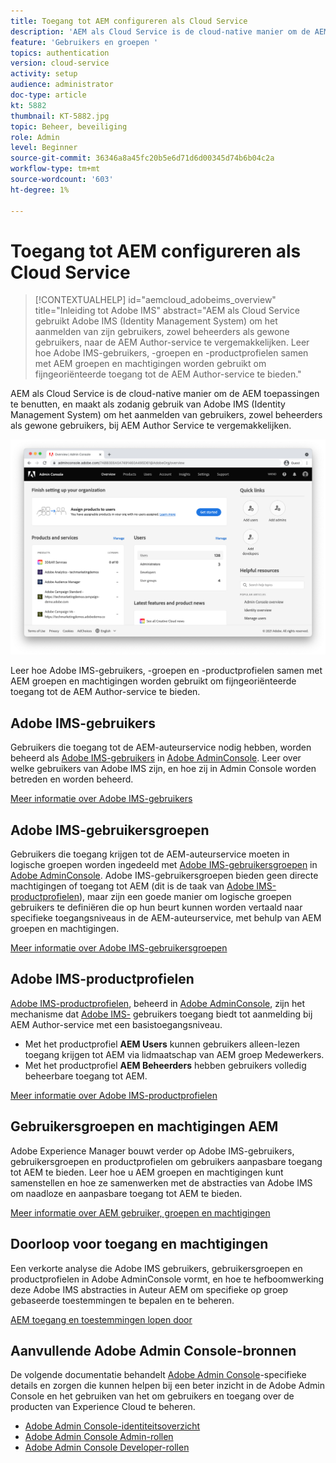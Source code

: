 ```yaml
---
title: Toegang tot AEM configureren als Cloud Service
description: 'AEM als Cloud Service is de cloud-native manier om de AEM toepassingen te benutten en maakt als zodanig gebruik van Adobe IMS (Identity Management System) om het aanmelden van gebruikers, zowel beheerders als gewone gebruikers, bij de AEM Author-service te vergemakkelijken. Leer hoe Adobe IMS-gebruikers, gebruikersgroepen en productprofielen allemaal worden gebruikt in combinatie met AEM groepen en machtigingen om specifieke toegang tot AEM-auteur te bieden.  '
feature: 'Gebruikers en groepen '
topics: authentication
version: cloud-service
activity: setup
audience: administrator
doc-type: article
kt: 5882
thumbnail: KT-5882.jpg
topic: Beheer, beveiliging
role: Admin
level: Beginner
source-git-commit: 36346a8a45fc20b5e6d71d6d00345d74b6b04c2a
workflow-type: tm+mt
source-wordcount: '603'
ht-degree: 1%

---
```



# Toegang tot AEM configureren als Cloud Service

>[!CONTEXTUALHELP]
>id="aemcloud_adobeims_overview"
>title="Inleiding tot Adobe IMS"
>abstract="AEM als Cloud Service gebruikt Adobe IMS (Identity Management System) om het aanmelden van zijn gebruikers, zowel beheerders als gewone gebruikers, naar de AEM Author-service te vergemakkelijken. Leer hoe Adobe IMS-gebruikers, -groepen en -productprofielen samen met AEM groepen en machtigingen worden gebruikt om fijngeoriënteerde toegang tot de AEM Author-service te bieden."

AEM als Cloud Service is de cloud-native manier om de AEM toepassingen te benutten, en maakt als zodanig gebruik van Adobe IMS (Identity Management System) om het aanmelden van gebruikers, zowel beheerders als gewone gebruikers, bij AEM Author Service te vergemakkelijken.

![Adobe Admin Console](./assets/hero.png)

Leer hoe Adobe IMS-gebruikers, -groepen en -productprofielen samen met AEM groepen en machtigingen worden gebruikt om fijngeoriënteerde toegang tot de AEM Author-service te bieden.

## Adobe IMS-gebruikers

Gebruikers die toegang tot de AEM-auteurservice nodig hebben, worden beheerd als [Adobe IMS-gebruikers](https://helpx.adobe.com/nl/enterprise/using/set-up-identity.html) in [Adobe AdminConsole](https://adminconsole.adobe.com). Leer over welke gebruikers van Adobe IMS zijn, en hoe zij in Admin Console worden betreden en worden beheerd.

[Meer informatie over Adobe IMS-gebruikers](./adobe-ims-users.md)

## Adobe IMS-gebruikersgroepen

Gebruikers die toegang krijgen tot de AEM-auteurservice moeten in logische groepen worden ingedeeld met [Adobe IMS-gebruikersgroepen](https://helpx.adobe.com/enterprise/using/user-groups.html) in [Adobe AdminConsole](https://adminconsole.adobe.com). Adobe IMS-gebruikersgroepen bieden geen directe machtigingen of toegang tot AEM (dit is de taak van [Adobe IMS-productprofielen](#adobe-ims-product-profiles)), maar zijn een goede manier om logische groepen gebruikers te definiëren die op hun beurt kunnen worden vertaald naar specifieke toegangsniveaus in de AEM-auteurservice, met behulp van AEM groepen en machtigingen.

[Meer informatie over Adobe IMS-gebruikersgroepen](./adobe-ims-user-groups.md)

## Adobe IMS-productprofielen

[Adobe IMS-productprofielen](https://helpx.adobe.com/enterprise/using/manage-permissions-and-roles.html), beheerd in  [Adobe AdminConsole](https://adminconsole.adobe.com), zijn het mechanisme dat  [Adobe IMS-](#adobe-ims-users) gebruikers toegang biedt tot aanmelding bij AEM Author-service met een basistoegangsniveau.

+ Met het productprofiel __AEM Users__ kunnen gebruikers alleen-lezen toegang krijgen tot AEM via lidmaatschap van AEM groep Medewerkers.
+ Met het productprofiel __AEM Beheerders__ hebben gebruikers volledig beheerbare toegang tot AEM.

[Meer informatie over Adobe IMS-productprofielen](./adobe-ims-product-profiles.md)

## Gebruikersgroepen en machtigingen AEM

Adobe Experience Manager bouwt verder op Adobe IMS-gebruikers, gebruikersgroepen en productprofielen om gebruikers aanpasbare toegang tot AEM te bieden. Leer hoe u AEM groepen en machtigingen kunt samenstellen en hoe ze samenwerken met de abstracties van Adobe IMS om naadloze en aanpasbare toegang tot AEM te bieden.

[Meer informatie over AEM gebruiker, groepen en machtigingen](./aem-users-groups-and-permissions.md)

## Doorloop voor toegang en machtigingen

Een verkorte analyse die Adobe IMS gebruikers, gebruikersgroepen en productprofielen in Adobe AdminConsole vormt, en hoe te hefboomwerking deze Adobe IMS abstracties in Auteur AEM om specifieke op groep gebaseerde toestemmingen te bepalen en te beheren.

[AEM toegang en toestemmingen lopen door](./walk-through.md)

## Aanvullende Adobe Admin Console-bronnen

De volgende documentatie behandelt [Adobe Admin Console](https://adminconsole.adobe.com)-specifieke details en zorgen die kunnen helpen bij een beter inzicht in de Adobe Admin Console en het gebruiken van het om gebruikers en toegang over de producten van Experience Cloud te beheren.

+ [Adobe Admin Console-identiteitsoverzicht](https://helpx.adobe.com/enterprise/using/identity.html)
+ [Adobe Admin Console Admin-rollen](https://helpx.adobe.com/enterprise/using/admin-roles.html)
+ [Adobe Admin Console Developer-rollen](https://helpx.adobe.com/enterprise/using/manage-developers.html)